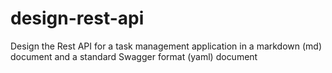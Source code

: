 # design-rest-api
Design the Rest API for a task management application in a markdown (md) document and a standard Swagger format (yaml) document
